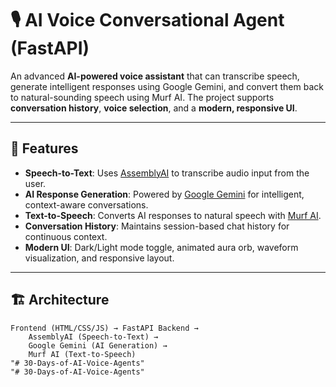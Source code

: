# 🎙️ AI Voice Conversational Agent (FastAPI)

An advanced **AI-powered voice assistant** that can transcribe speech, generate intelligent responses using Google Gemini, and convert them back to natural-sounding speech using Murf AI. The project supports **conversation history**, **voice selection**, and a **modern, responsive UI**.

---

## 🚀 Features
- **Speech-to-Text**: Uses [AssemblyAI](https://www.assemblyai.com/) to transcribe audio input from the user.
- **AI Response Generation**: Powered by [Google Gemini](https://ai.google/) for intelligent, context-aware conversations.
- **Text-to-Speech**: Converts AI responses to natural speech with [Murf AI](https://murf.ai/).
- **Conversation History**: Maintains session-based chat history for continuous context.
- **Modern UI**: Dark/Light mode toggle, animated aura orb, waveform visualization, and responsive layout.

---

## 🏗 Architecture
```plaintext
Frontend (HTML/CSS/JS) → FastAPI Backend → 
    AssemblyAI (Speech-to-Text) →
    Google Gemini (AI Generation) →
    Murf AI (Text-to-Speech)
"# 30-Days-of-AI-Voice-Agents" 
"# 30-Days-of-AI-Voice-Agents" 

